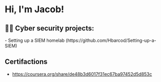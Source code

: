 <h1>Hi, I'm Jacob! 

<h2>👨‍💻 Cyber security projects:</h2>
- Setting up a SIEM homelab (https://github.com/Hbarcod/Setting-up-a-SIEM)
<h2> Certifactions</h2>

- https://coursera.org/share/de48b3d6017f31ec67ba97452d5d853c


